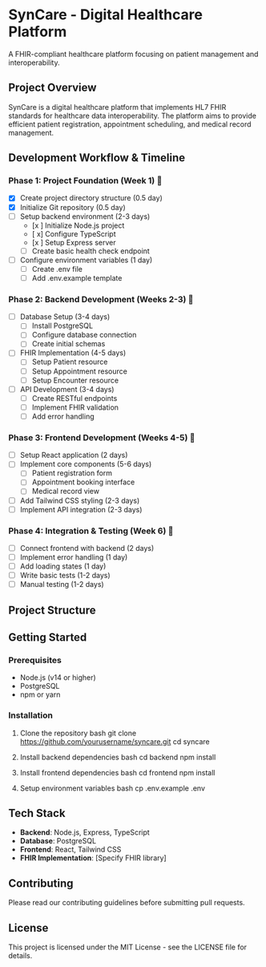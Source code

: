 # SynCare - Digital Healthcare Platform

A FHIR-compliant healthcare platform focusing on patient management and interoperability.

## Project Overview
SynCare is a digital healthcare platform that implements HL7 FHIR standards for healthcare data interoperability. The platform aims to provide efficient patient registration, appointment scheduling, and medical record management.

## Development Workflow & Timeline

### Phase 1: Project Foundation (Week 1) 🚀
- [x] Create project directory structure (0.5 day)
- [x] Initialize Git repository (0.5 day)
- [ ] Setup backend environment (2-3 days)
  - [x ] Initialize Node.js project
  - [ x] Configure TypeScript
  - [x ] Setup Express server
  - [ ] Create basic health check endpoint
- [ ] Configure environment variables (1 day)
  - [ ] Create .env file
  - [ ] Add .env.example template

### Phase 2: Backend Development (Weeks 2-3) 💽
- [ ] Database Setup (3-4 days)
  - [ ] Install PostgreSQL
  - [ ] Configure database connection
  - [ ] Create initial schemas
- [ ] FHIR Implementation (4-5 days)
  - [ ] Setup Patient resource
  - [ ] Setup Appointment resource
  - [ ] Setup Encounter resource
- [ ] API Development (3-4 days)
  - [ ] Create RESTful endpoints
  - [ ] Implement FHIR validation
  - [ ] Add error handling

### Phase 3: Frontend Development (Weeks 4-5) 🎨
- [ ] Setup React application (2 days)
- [ ] Implement core components (5-6 days)
  - [ ] Patient registration form
  - [ ] Appointment booking interface
  - [ ] Medical record view
- [ ] Add Tailwind CSS styling (2-3 days)
- [ ] Implement API integration (2-3 days)

### Phase 4: Integration & Testing (Week 6) 🧪
- [ ] Connect frontend with backend (2 days)
- [ ] Implement error handling (1 day)
- [ ] Add loading states (1 day)
- [ ] Write basic tests (1-2 days)
- [ ] Manual testing (1-2 days)

## Project Structure



## Getting Started

### Prerequisites
- Node.js (v14 or higher)
- PostgreSQL
- npm or yarn

### Installation
1. Clone the repository
bash
git clone https://github.com/yourusername/syncare.git
cd syncare

2. Install backend dependencies
bash
cd backend
npm install

3. Install frontend dependencies
bash
cd frontend
npm install

4. Setup environment variables
bash
cp .env.example .env

## Tech Stack
- **Backend**: Node.js, Express, TypeScript
- **Database**: PostgreSQL
- **Frontend**: React, Tailwind CSS
- **FHIR Implementation**: [Specify FHIR library]

## Contributing
Please read our contributing guidelines before submitting pull requests.

## License
This project is licensed under the MIT License - see the LICENSE file for details.